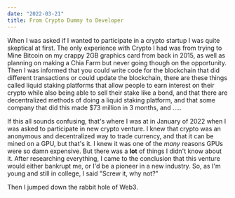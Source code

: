 ```yaml
---
date: "2022-03-21"
title: From Crypto Dummy to Developer
---
```


When I was asked if I wanted to participate in a crypto startup I was quite skeptical at first. The only experience with Crypto I had was from trying to Mine Bitcoin on my crappy 2GB graphics card from back in 2015, as well as planning on making a Chia Farm but never going though on the opportunity. Then I was informed that you could write code for the blockchain that did different transactions or could update the blockchain, there are these things called liquid staking platforms that allow people to earn interest on their crypto while also being able to sell their stake like a bond, and that there are decentralized methods of doing a liquid staking platform, and that some company that did this made $73 million in 3 months, and .....

If this all sounds confusing, that's where I was at in January of 2022 when I was asked to participate in new crypto venture. I knew that crypto was an anonymous and decentralized way to trade currency, and that it can be mined on a GPU, but that's it. I knew it was one of the *many* reasons GPUs were so damn expensive. But there was a **lot** of things I didn't know about it. After researching everything, I came to the conclusion that this venture would either bankrupt me, or I'd be a pioneer in a new industry. So, as I'm young and still in college, I said "Screw it, why not?"

Then I jumped down the rabbit hole of Web3. 